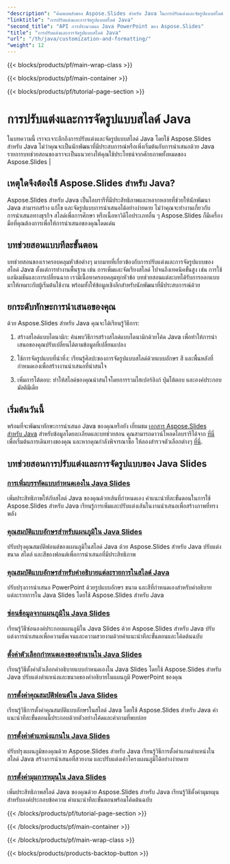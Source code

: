 ```yaml
---
"description": "ค้นพบพลังของ Aspose.Slides สำหรับ Java ในการปรับแต่งและจัดรูปแบบสไลด์ Java เรียนรู้ทีละขั้นตอนในบทช่วยสอนของเรา ยกระดับทักษะการนำเสนอของคุณ"
"linktitle": "การปรับแต่งและการจัดรูปแบบสไลด์ Java"
"second_title": "API การประมวลผล Java PowerPoint ของ Aspose.Slides"
"title": "การปรับแต่งและการจัดรูปแบบสไลด์ Java"
"url": "/th/java/customization-and-formatting/"
"weight": 12
---
```


{{< blocks/products/pf/main-wrap-class >}}

{{< blocks/products/pf/main-container >}}

{{< blocks/products/pf/tutorial-page-section >}}

# การปรับแต่งและการจัดรูปแบบสไลด์ Java


ในบทความนี้ เราจะเจาะลึกถึงการปรับแต่งและจัดรูปแบบสไลด์ Java โดยใช้ Aspose.Slides สำหรับ Java ไม่ว่าคุณจะเป็นนักพัฒนาที่มีประสบการณ์หรือเพิ่งเริ่มต้นกับการนำเสนอด้วย Java รายการบทช่วยสอนของเราจะเป็นแนวทางให้คุณใช้ประโยชน์จากศักยภาพทั้งหมดของ Aspose.Slides |

## เหตุใดจึงต้องใช้ Aspose.Slides สำหรับ Java?

Aspose.Slides สำหรับ Java เป็นไลบรารีที่มีประสิทธิภาพและหลากหลายที่ช่วยให้นักพัฒนา Java สามารถสร้าง แก้ไข และจัดรูปแบบการนำเสนอได้อย่างง่ายดาย ไม่ว่าคุณจะทำงานเกี่ยวกับการนำเสนอทางธุรกิจ สไลด์เพื่อการศึกษา หรือเนื้อหาวิดีโอประเภทอื่น ๆ Aspose.Slides ก็มีเครื่องมือที่คุณต้องการเพื่อให้การนำเสนอของคุณโดดเด่น

## บทช่วยสอนแบบทีละขั้นตอน

บทช่วยสอนของเราครอบคลุมหัวข้อต่างๆ มากมายที่เกี่ยวข้องกับการปรับแต่งและการจัดรูปแบบของสไลด์ Java ตั้งแต่การทำงานพื้นฐาน เช่น การเพิ่มและจัดเรียงสไลด์ ไปจนถึงเทคนิคขั้นสูง เช่น การใช้แอนิเมชันและการเปลี่ยนฉาก เรามีเนื้อหาครอบคลุมทุกหัวข้อ บทช่วยสอนแต่ละบทได้รับการออกแบบมาให้เหมาะกับผู้เริ่มต้นใช้งาน พร้อมทั้งให้ข้อมูลเชิงลึกสำหรับนักพัฒนาที่มีประสบการณ์ด้วย

## ยกระดับทักษะการนำเสนอของคุณ

ด้วย Aspose.Slides สำหรับ Java คุณจะได้เรียนรู้วิธีการ:

1. สร้างสไลด์แบบไดนามิก: ค้นพบวิธีการสร้างสไลด์แบบไดนามิกด้วยโค้ด Java เพื่อทำให้การนำเสนอของคุณปรับเปลี่ยนได้ตามข้อมูลที่เปลี่ยนแปลง

2. ใช้การจัดรูปแบบที่น่าทึ่ง: เรียนรู้ศิลปะของการจัดรูปแบบสไลด์ด้วยแบบอักษร สี และพื้นหลังที่กำหนดเองเพื่อสร้างงานนำเสนอที่น่าสนใจ

3. เพิ่มการโต้ตอบ: ทำให้สไลด์ของคุณน่าสนใจโดยการรวมไฮเปอร์ลิงก์ ปุ่มโต้ตอบ และองค์ประกอบมัลติมีเดีย

## เริ่มต้นวันนี้

พร้อมที่จะพัฒนาทักษะการนำเสนอ Java ของคุณหรือยัง เยี่ยมชม [เอกสาร Aspose.Slides สำหรับ Java](https://reference.aspose.com/slides/java/) สำหรับข้อมูลโดยละเอียดและบทช่วยสอน คุณสามารถดาวน์โหลดไลบรารีได้จาก [ที่นี่](https://releases.aspose.com/slides/java/) เพื่อเริ่มต้นการเดินทางของคุณ และหากคุณกำลังพิจารณาซื้อ ให้ลองสำรวจตัวเลือกต่างๆ [ที่นี่](https://purchase-aspose.com/buy).

## บทช่วยสอนการปรับแต่งและการจัดรูปแบบของ Java Slides
### [การเพิ่มบรรทัดแบบกำหนดเองใน Java Slides](./adding-custom-lines-java-slides/)
เพิ่มประสิทธิภาพให้กับสไลด์ Java ของคุณด้วยเส้นที่กำหนดเอง คำแนะนำทีละขั้นตอนในการใช้ Aspose.Slides สำหรับ Java เรียนรู้การเพิ่มและปรับแต่งเส้นในงานนำเสนอเพื่อสร้างภาพที่ทรงพลัง
### [คุณสมบัติแบบอักษรสำหรับแผนภูมิใน Java Slides](./font-properties-for-chart-java-slides/)
ปรับปรุงคุณสมบัติฟอนต์ของแผนภูมิในสไลด์ Java ด้วย Aspose.Slides สำหรับ Java ปรับแต่งขนาด สไตล์ และสีของฟอนต์เพื่อการนำเสนอที่มีประสิทธิภาพ
### [คุณสมบัติแบบอักษรสำหรับคำอธิบายแต่ละรายการในสไลด์ Java](./font-properties-individual-legend-java-slides/)
ปรับปรุงการนำเสนอ PowerPoint ด้วยรูปแบบอักษร ขนาด และสีที่กำหนดเองสำหรับคำอธิบายแต่ละรายการใน Java Slides โดยใช้ Aspose.Slides สำหรับ Java
### [ซ่อนข้อมูลจากแผนภูมิใน Java Slides](./hide-information-chart-java-slides/)
เรียนรู้วิธีซ่อนองค์ประกอบแผนภูมิใน Java Slides ด้วย Aspose.Slides สำหรับ Java ปรับแต่งการนำเสนอเพื่อความชัดเจนและความสวยงามด้วยคำแนะนำทีละขั้นตอนและโค้ดต้นฉบับ
### [ตั้งค่าตัวเลือกกำหนดเองของตำนานใน Java Slides](./set-legend-custom-options-java-slides/)
เรียนรู้วิธีตั้งค่าตัวเลือกคำอธิบายแบบกำหนดเองใน Java Slides โดยใช้ Aspose.Slides สำหรับ Java ปรับแต่งตำแหน่งและขนาดของคำอธิบายในแผนภูมิ PowerPoint ของคุณ
### [การตั้งค่าคุณสมบัติฟอนต์ใน Java Slides](./setting-font-properties-java-slides/)
เรียนรู้วิธีการตั้งค่าคุณสมบัติแบบอักษรในสไลด์ Java โดยใช้ Aspose.Slides สำหรับ Java คำแนะนำทีละขั้นตอนนี้ประกอบด้วยตัวอย่างโค้ดและคำถามที่พบบ่อย
### [การตั้งค่าตำแหน่งแกนใน Java Slides](./setting-position-axis-java-slides/)
ปรับปรุงแผนภูมิของคุณด้วย Aspose.Slides สำหรับ Java เรียนรู้วิธีการตั้งค่าแกนตำแหน่งในสไลด์ Java สร้างการนำเสนอที่สวยงาม และปรับแต่งเค้าโครงแผนภูมิได้อย่างง่ายดาย
### [การตั้งค่ามุมการหมุนใน Java Slides](./setting-rotation-angle-java-slides/)
เพิ่มประสิทธิภาพสไลด์ Java ของคุณด้วย Aspose.Slides สำหรับ Java เรียนรู้วิธีตั้งค่ามุมหมุนสำหรับองค์ประกอบข้อความ คำแนะนำทีละขั้นตอนพร้อมโค้ดต้นฉบับ

{{< /blocks/products/pf/tutorial-page-section >}}

{{< /blocks/products/pf/main-container >}}

{{< /blocks/products/pf/main-wrap-class >}}

{{< blocks/products/products-backtop-button >}}